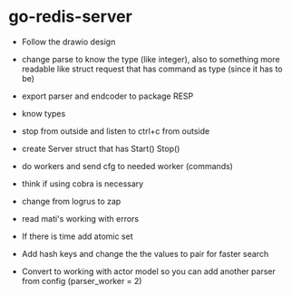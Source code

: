 # go-redis-server
- Follow the drawio design
- change parse to know the type (like integer), also to something more readable like struct request that has command as type (since it has to be)
- export parser and endcoder to package RESP
- know types
- stop from outside and listen to ctrl+c from outside
- create Server struct that has Start() Stop()
- do workers and send cfg to needed worker (commands)
- think if using cobra is necessary
- change from logrus to zap
- read mati's working with errors

- If there is time add atomic set
- Add hash keys and change the the values to pair for faster search
- Convert to working with actor model so you can add another parser from config (parser_worker = 2)
